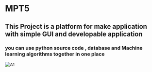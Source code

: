 # MPT5
## This Project is a platform for make application  with simple  GUI  and developable application 
### you can use python source code , database and Machine learning algorithms together in one place
![A1](https://user-images.githubusercontent.com/100749855/161618378-db666dd2-4052-4064-b163-58f4320e4be1.jpg)
